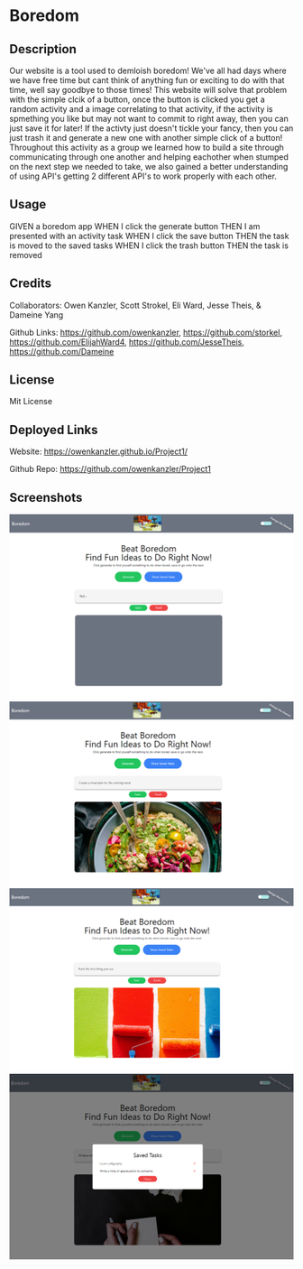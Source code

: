 # Boredom

## Description

Our website is a tool used to demloish boredom! We've all had days where we have free time but cant think of anything fun or exciting to do with that time, well say goodbye to those times! This website will solve that problem with the simple clcik of a button, once the button is clicked you get a random activity and a image correlating to that activity, if the activity is spmething you like but may not want to commit to right away, then you can just save it for later! If the activty just doesn't tickle your fancy, then you can just trash it and generate a new one with another simple click of a button! Throughout this activity as a group we learned how to build a site through communicating through one another and helping eachother when stumped on the next step we needed to take, we also gained a better understanding of using API's getting 2 different API's to work properly with each other.

## Usage
GIVEN a boredom app
WHEN I click the generate button
THEN I am presented with an activity task
WHEN I click the save button 
THEN the task is moved to the saved tasks 
WHEN I click the trash button
THEN the task is removed


## Credits

Collaborators: 
Owen Kanzler, Scott Strokel, Eli Ward, Jesse Theis, & Dameine Yang

Github Links:
https://github.com/owenkanzler,
https://github.com/storkel,
https://github.com/ElijahWard4,
https://github.com/JesseTheis,
https://github.com/Dameine

## License

Mit License

## Deployed Links
Website: https://owenkanzler.github.io/Project1/

Github Repo: https://github.com/owenkanzler/Project1

## Screenshots 
![alt text](./assets/images/1.png)
![alt text](./assets/images/2.png)
![alt text](./assets/images/3.png)
![alt text](./assets/images/4.png)
